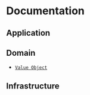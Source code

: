 # Documentation

## Application

## Domain

- [`Value Object`](Domain/ValueObject.md)

## Infrastructure